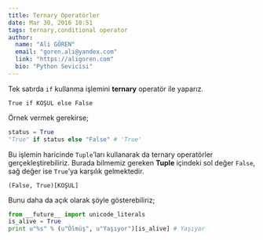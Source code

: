 ```yaml
---
title: Ternary Operatörler
date: Mar 30, 2016 10:51
tags: ternary,conditional operator
author:
  name: "Ali GÖREN"
  email: "goren.ali@yandex.com"
  link: "https://aligoren.com"
  bio: "Python Sevicisi"
---
```

Tek satırda `if` kullanma işlemini **ternary** operatör ile yaparız.

    True if KOŞUL else False

Örnek vermek gerekirse;

```python
status = True
"True" if status else "False" # 'True'
```

Bu işlemin haricinde `Tuple`’ları kullanarak da ternary operatörler 
gerçekleştirebiliriz. Burada bilmemiz gereken **Tuple** içindeki sol 
değer `False`, sağ değer ise `True`’ya karşılık gelmektedir.

    (False, True)[KOŞUL]

Bunu daha da açık olarak şöyle gösterebiliriz;

```python
from __future__ import unicode_literals
is_alive = True
print u"%s" % (u"Ölmüş", u"Yaşıyor")[is_alive] # Yaşıyor
```

